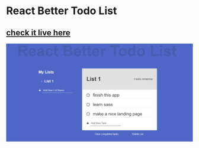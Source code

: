 # React Better Todo List

## [check it live here](http://react-better-todo-list2.surge.sh)

![thumbnail](thumbnail.png)
